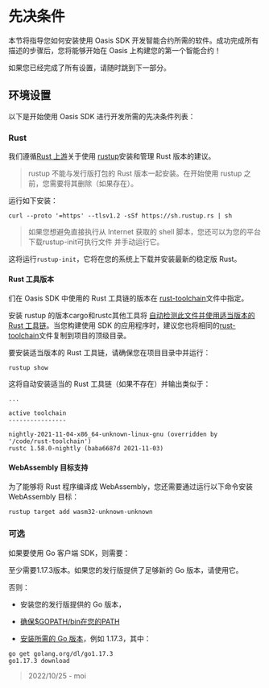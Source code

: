 # 先决条件

本节将指导您如何安装使用 Oasis SDK 开发智能合约所需的软件。成功完成所有描述的步骤后，您将能够开始在 Oasis 上构建您的第一个智能合约！

如果您已经完成了所有设置，请随时跳到下一部分。

## 环境设置

以下是开始使用 Oasis SDK 进行开发所需的先决条件列表：

### Rust
我们遵循[Rust 上游](https://www.rust-lang.org/tools/install)关于使用 [rustup](https://rustup.rs/)安装和管理 Rust 版本的建议。

> rustup 不能与发行版打包的 Rust 版本一起安装。在开始使用 rustup 之前，您需要将其删除（如果存在）。

运行如下安装：

```
curl --proto '=https' --tlsv1.2 -sSf https://sh.rustup.rs | sh
```

> 如果您想避免直接执行从 Internet 获取的 shell 脚本，您还可以为您的平台下载rustup-init可执行文件 并手动运行它。

这将运行`rustup-init`，它将在您的系统上下载并安装最新的稳定版 Rust。

#### Rust 工具版本

们在 Oasis SDK 中使用的 Rust 工具链的版本在 [rust-toolchain](https://github.com/oasisprotocol/oasis-sdk/tree/master/rust-toolchain)文件中指定。

安装 rustup 的版本cargo和rustc其他工具将 [自动检测此文件并使用适当版本的 Rust 工具链](https://github.com/rust-lang/rustup/blob/master/README.md#override-precedence)。当您构建使用 SDK 的应用程序时，建议您也将相同的[rust-toolchain](https://github.com/oasisprotocol/oasis-sdk/blob/main/rust-toolchain)文件复制到项目的顶级目录。

要安装适当版本的 Rust 工具链，请确保您在项目目录中并运行：

```
rustup show
```

这将自动安装适当的 Rust 工具链（如果不存在）并输出类似于：

```
...

active toolchain
----------------

nightly-2021-11-04-x86_64-unknown-linux-gnu (overridden by '/code/rust-toolchain')
rustc 1.58.0-nightly (baba6687d 2021-11-03)
```

#### WebAssembly 目标支持

为了能够将 Rust 程序编译成 WebAssembly，您还需要通过运行以下命令安装 WebAssembly 目标：

```
rustup target add wasm32-unknown-unknown
```

### 可选

如果要使用 Go 客户端 SDK，则需要：

至少需要1.17.3版本。如果您的发行版提供了足够新的 Go 版本，请使用它。

否则：

- 安装您的发行版提供的 Go 版本，

- [确保$GOPATH/bin在您的PATH](https://tip.golang.org/doc/code#GOPATH)

- [安装所需的 Go 版本](https://go.dev/doc/install#extra_versions)，例如 1.17.3，其中：

```
go get golang.org/dl/go1.17.3
go1.17.3 download
```

> 2022/10/25 - moi
